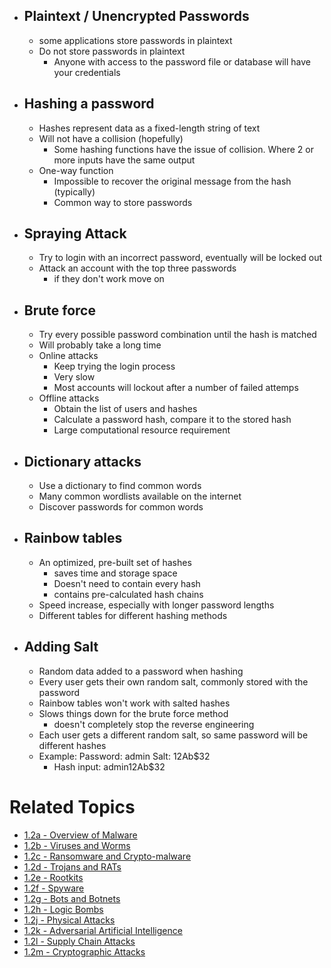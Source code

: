 - ## Plaintext / Unencrypted Passwords
	- some applications store passwords in plaintext
	- Do not store passwords in plaintext
		- Anyone with access to the password file or database will have your credentials
- ## Hashing a password
	- Hashes represent data as a fixed-length string of text
	- Will not have a collision (hopefully)
		- Some hashing functions have the issue of collision. Where 2 or more inputs have the same output
	- One-way function
		- Impossible to recover the original message from the hash (typically)
		- Common way to store passwords
- ## Spraying Attack
	- Try to login with an incorrect password, eventually will be locked out
	- Attack an account with the top three passwords
		- if they don't work move on
- ## Brute force
	- Try every possible password combination until the hash is matched
	- Will probably take a long time
	- Online attacks
		- Keep trying the login process
		- Very slow
		- Most accounts will lockout after a number of failed attemps
	- Offline attacks
		- Obtain the list of users and hashes
		- Calculate a password hash, compare it to the stored hash
		- Large computational resource requirement
- ## Dictionary attacks
	- Use a dictionary to find common words
	- Many common wordlists available on the internet
	- Discover passwords for common words
- ## Rainbow tables
	- An optimized, pre-built set of hashes
		- saves time and storage space
		- Doesn't need to contain every hash
		- contains pre-calculated hash chains
	- Speed increase, especially with longer password lengths
	- Different tables for different hashing methods
- ## Adding Salt
	- Random data added to a password when hashing
	- Every user gets their own random salt, commonly stored with the password
	- Rainbow tables won't work with salted hashes
	- Slows things down for the brute force method
		- doesn't completely stop the reverse engineering
	- Each user gets a different random salt, so same password will be different hashes
	- Example: Password: admin Salt: 12Ab$32
		- Hash input: admin12Ab$32

# Related Topics
- [1.2a - Overview of Malware](1.2a-Overview-of-Malware.md)
- [1.2b - Viruses and Worms](1.2b-Viruses-and-Worms.md)
- [1.2c - Ransomware and Crypto-malware](1.2c-Ransomware-and-Crypto-malware.md)
- [1.2d - Trojans and RATs](1.2d-Trojans-and-RATs.md)
- [1.2e - Rootkits](1.2e-Rootkits.md)
- [1.2f - Spyware](1.2f-Spyware.md)
- [1.2g - Bots and Botnets](1.2g-Bots-and-Botnets.md)
- [1.2h - Logic Bombs](1.2h-Logic-Bombs.md)
- [1.2j - Physical Attacks](1.2j-Physical-Attacks.md)
- [1.2k - Adversarial Artificial Intelligence](1.2k-Adversarial-Artificial-Intelligence.md)
- [1.2l - Supply Chain Attacks](1.2l-Supply-Chain-Attacks.md)
- [1.2m - Cryptographic Attacks](1.2m-Cryptographic-Attacks.md)